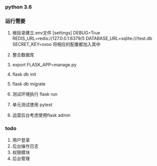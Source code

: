 ### python 3.6
### 运行需要

1. 根目录建立.env文件
[settings]
DEBUG=True
REDIS_URL=redis://127.0.0.1:6379/5
DATABASE_URL=sqlite:///test.db
SECRET_KEY=xxoo
将相应的配置都加入其中

2. 整合数据库
  1. export FLASK_APP=manage.py
  2. flask db init
  3. flask db migrate
4. 测试环境执行
  flask run

4. 单元测试使用 pytest
5. 运营后台考虑使用flask admin

### todo
1. 用户登录
2. 后台操作日志
3. 权限模块
4. 后台管理
